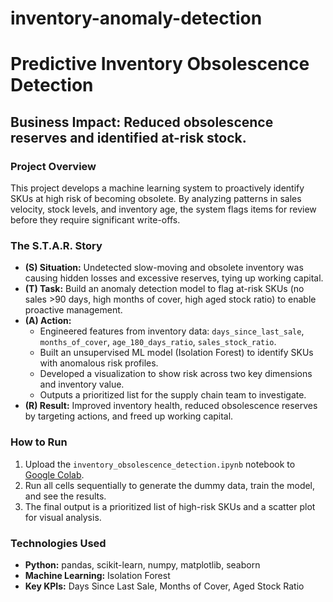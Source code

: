 # inventory-anomaly-detection
# Predictive Inventory Obsolescence Detection

## Business Impact: Reduced obsolescence reserves and identified at-risk stock.

### Project Overview
This project develops a machine learning system to proactively identify SKUs at high risk of becoming obsolete. By analyzing patterns in sales velocity, stock levels, and inventory age, the system flags items for review before they require significant write-offs.

### The S.T.A.R. Story

*   **(S) Situation:** Undetected slow-moving and obsolete inventory was causing hidden losses and excessive reserves, tying up working capital.
*   **(T) Task:** Build an anomaly detection model to flag at-risk SKUs (no sales >90 days, high months of cover, high aged stock ratio) to enable proactive management.
*   **(A) Action:**
    *   Engineered features from inventory data: `days_since_last_sale`, `months_of_cover`, `age_180_days_ratio`, `sales_stock_ratio`.
    *   Built an unsupervised ML model (Isolation Forest) to identify SKUs with anomalous risk profiles.
    *   Developed a visualization to show risk across two key dimensions and inventory value.
    *   Outputs a prioritized list for the supply chain team to investigate.
*   **(R) Result:** Improved inventory health, reduced obsolescence reserves by targeting actions, and freed up working capital.

### How to Run
1.  Upload the `inventory_obsolescence_detection.ipynb` notebook to [Google Colab](https://colab.research.google.com/).
2.  Run all cells sequentially to generate the dummy data, train the model, and see the results.
3.  The final output is a prioritized list of high-risk SKUs and a scatter plot for visual analysis.

### Technologies Used
*   **Python:** pandas, scikit-learn, numpy, matplotlib, seaborn
*   **Machine Learning:** Isolation Forest
*   **Key KPIs:** Days Since Last Sale, Months of Cover, Aged Stock Ratio
